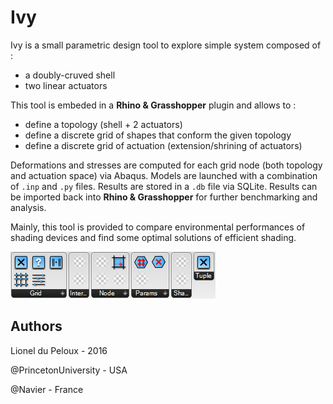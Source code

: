 # Ivy
Ivy is a small parametric design tool to explore simple system composed of :
- a doubly-cruved shell
- two linear actuators

This tool is embeded in a **Rhino & Grasshopper** plugin and allows to :
- define a topology (shell + 2 actuators)
- define a discrete grid of shapes that conform the given topology
- define a discrete grid of actuation (extension/shrining of actuators)

Deformations and stresses are computed for each grid node (both topology and actuation space) via Abaqus.
Models are launched with a combination of `.inp` and `.py` files.
Results are stored in a `.db` file via SQLite.
Results can be imported back into **Rhino & Grasshopper** for further benchmarking and analysis.

Mainly, this tool is provided to compare environmental performances of shading devices and find some optimal solutions of efficient shading.

![Grasshopper Toolbar](doc/img/Ivy_gh_toolbar.png)

## Authors
Lionel du Peloux - 2016

@PrincetonUniversity - USA

@Navier - France
